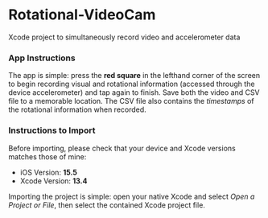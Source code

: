# Rotational-VideoCam
Xcode project to simultaneously record video and accelerometer data

### App Instructions 
The app is simple: press the **red square** in the lefthand corner of the screen to begin recording visual and rotational information (accessed through the device accelerometer) and tap again to finish. Save both the video and CSV file to a memorable location. The CSV file also contains the _timestamps_ of the rotational information when recorded. 

### Instructions to Import
Before importing, please check that your device and Xcode versions matches those of mine:
- iOS Version: **15.5**
- Xcode Version: **13.4**

Importing the project is simple: open your native Xcode and select _Open a Project or File_, then select the contained Xcode project file.

